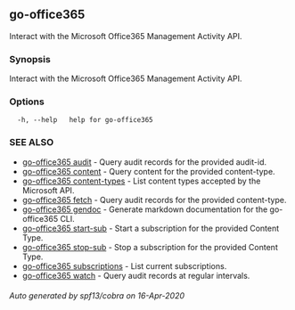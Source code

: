 ## go-office365

Interact with the Microsoft Office365 Management Activity API.

### Synopsis

Interact with the Microsoft Office365 Management Activity API.

### Options

```
  -h, --help   help for go-office365
```

### SEE ALSO

* [go-office365 audit](go-office365_audit.md)	 - Query audit records for the provided audit-id.
* [go-office365 content](go-office365_content.md)	 - Query content for the provided content-type.
* [go-office365 content-types](go-office365_content-types.md)	 - List content types accepted by the Microsoft API.
* [go-office365 fetch](go-office365_fetch.md)	 - Query audit records for the provided content-type.
* [go-office365 gendoc](go-office365_gendoc.md)	 - Generate markdown documentation for the go-office365 CLI.
* [go-office365 start-sub](go-office365_start-sub.md)	 - Start a subscription for the provided Content Type.
* [go-office365 stop-sub](go-office365_stop-sub.md)	 - Stop a subscription for the provided Content Type.
* [go-office365 subscriptions](go-office365_subscriptions.md)	 - List current subscriptions.
* [go-office365 watch](go-office365_watch.md)	 - Query audit records at regular intervals.

###### Auto generated by spf13/cobra on 16-Apr-2020
